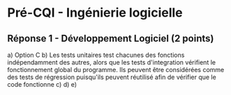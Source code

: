 # Pré-CQI - Ingénierie logicielle

## Réponse 1 - Développement Logiciel (2 points)

a) Option C
b) Les tests unitaires test chacunes des fonctions indépendamment des autres, alors que les tests d'integration vérifient le    fonctionnement global du programme. Ils peuvent être considérées comme des tests de régression puisqu'ils peuvent réutilisé afin de vérifier que le code fonctionne 
c) 
d)
e) 